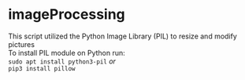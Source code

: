 # imageProcessing
This script utilized the Python Image Library (PIL) to resize and modify pictures</br>
To install PIL module on Python run: </br>
`sudo apt install python3-pil` *or* </br>
`pip3 install pillow`
